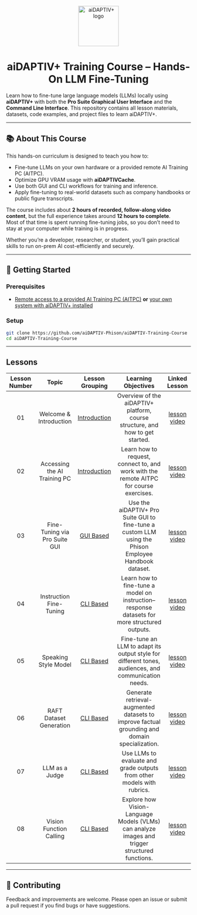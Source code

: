<div align="center">

<a href="https://www.phison.com/en/aidaptiv-plus-ai-data-storage-solution"><picture>
    <source media="(prefers-color-scheme: dark)" srcset="https://github.com/atp224/aiDAPTIV-Training-Course/blob/e7303bc3326fa84a07add8e6bc9ba384f3a53431/assets/dark_logo.png">
    <source media="(prefers-color-scheme: light)" srcset="https://github.com/atp224/aiDAPTIV-Training-Course/blob/e7303bc3326fa84a07add8e6bc9ba384f3a53431/assets/light_logo.png">
    <img alt="aiDAPTIV+ logo" src="https://github.com/atp224/aiDAPTIVTestPage/blob/main/assets/aiDAPTIV_logo.jpg?raw=true" height="110" style="max-width: 100%;">
  </picture></a>

# aiDAPTIV+ Training Course – Hands-On LLM Fine-Tuning

</div>

Learn how to fine-tune large language models (LLMs) locally using **aiDAPTIV+** with both the **Pro Suite Graphical User Interface** and the **Command Line Interface**. This repository contains all lesson materials, datasets, code examples, and project files to learn aiDAPTIV+.

---

## 📚 About This Course
This hands-on curriculum is designed to teach you how to:
- Fine-tune LLMs on your own hardware or a provided remote AI Training PC (AITPC).
- Optimize GPU VRAM usage with **aiDAPTIVCache**.
- Use both GUI and CLI workflows for training and inference.
- Apply fine-tuning to real-world datasets such as company handbooks or public figure transcripts.

The course includes about **2 hours of recorded, follow-along video content**, but the full experience takes around **12 hours to complete**.  
Most of that time is spent running fine-tuning jobs, so you don’t need to stay at your computer while training is in progress.  

Whether you’re a developer, researcher, or student, you’ll gain practical skills to run on-prem AI cost-efficiently and securely.

---

## 🚀 Getting Started

### Prerequisites
- [Remote access to a provided AI Training PC  (AITPC)](https://docs.google.com/forms/d/e/1FAIpQLSd1KLGisv-xU9KIc8ZPQBIBEfbS1VCW16qxCCXe-5_ZGfcgxg/viewform) **or** [your own system with aiDAPTIV+ installed](https://github.com/atp224/aiDAPTIVTestPage/tree/main/Page_Sections/Installation) 

### Setup
```bash
git clone https://github.com/aiDAPTIV-Phison/aiDAPTIV-Training-Course
cd aiDAPTIV-Training-Course
```

---

## Lessons

| Lesson Number | Topic | Lesson Grouping | Learning Objectives | Linked Lesson |
| :-----------: | :------------------------------: | :--------------------------------------------: | :-----------------------------------------------------------------------------------------------------------------------------------: | :----------------------------------------------------------: |
| 01 | Welcome & Introduction | [Introduction](1-Introduction/README.md) | Overview of the aiDAPTIV+ platform, course structure, and how to get started. | [lesson](1-Introduction/01-welcome/README.md) [video](https://youtu.be/OtenwmjlDFs) |
| 02 | Accessing the AI Training PC | [Introduction](1-Introduction/README.md) | Learn how to request, connect to, and work with the remote AITPC for course exercises. | [lesson](1-Introduction/02-accessing-the-AI-Training-PC/README.md) [video](https://youtu.be/_Kw96F9KpUA) |
| 03 | Fine-Tuning via Pro Suite GUI | [GUI Based](2-GUI-Based/README.md) | Use the aiDAPTIV+ Pro Suite GUI to fine-tune a custom LLM using the Phison Employee Handbook dataset. | [lesson](2-GUI-Based/03-fine-tune/README.md) [video](https://youtu.be/Jx49jcx89-s) |
| 04 | Instruction Fine-Tuning | [CLI Based](3-CLI-Based/README.md) | Learn how to fine-tune a model on instruction–response datasets for more structured outputs. | [lesson](3-CLI-Based/04-instruction-fine-tuning/README.md) [video](https://youtu.be/V8rnWQiKf7M) |
| 05 | Speaking Style Model | [CLI Based](3-CLI-Based/README.md) | Fine-tune an LLM to adapt its output style for different tones, audiences, and communication needs. | [lesson](3-CLI-Based/05-speaking-style-model/README.md) [video](https://youtu.be/19KcrjIKhzM) |
| 06 | RAFT Dataset Generation | [CLI Based](3-CLI-Based/README.md) | Generate retrieval-augmented datasets to improve factual grounding and domain specialization. | [lesson](3-CLI-Based/06-RAFT-Dataset-Generation/README.md) [video](https://youtu.be/Q3e-Q05ccJ8) |
| 07 | LLM as a Judge | [CLI Based](3-CLI-Based/README.md) | Use LLMs to evaluate and grade outputs from other models with rubrics. | [lesson](3-CLI-Based/07-LLM-as-a-judge/README.md) [video](https://youtu.be/YnrOuSRJum8) |
| 08 | Vision Function Calling | [CLI Based](3-CLI-Based/README.md) | Explore how Vision-Language Models (VLMs) can analyze images and trigger structured functions. | [lesson](3-CLI-Based/08-vision-function-calling-model/README.md) [video]() |




---

## 🤝 Contributing
Feedback and improvements are welcome. Please open an issue or submit a pull request if you find bugs or have suggestions.

